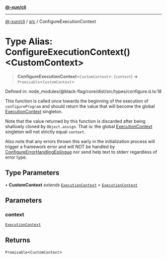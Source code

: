 [**@-xun/cli**](../../README.md)

***

[@-xun/cli](../../README.md) / [src](../README.md) / ConfigureExecutionContext

# Type Alias: ConfigureExecutionContext()\<CustomContext\>

> **ConfigureExecutionContext**\<`CustomContext`\>: (`context`) => `Promisable`\<`CustomContext`\>

Defined in: node\_modules/@black-flag/core/dist/src/types/configure.d.ts:18

This function is called once towards the beginning of the execution of
`configureProgram` and should return the value that will become the global
[ExecutionContext](ExecutionContext.md) singleton.

Note that the value returned by this function is discarded after being
shallowly cloned by `Object.assign`. That is: the global
[ExecutionContext](ExecutionContext.md) singleton will not strictly equal `context`.

Also note that any errors thrown this early in the initialization process
will trigger a framework error and will NOT be handled by
[ConfigureErrorHandlingEpilogue](ConfigureErrorHandlingEpilogue.md) nor send help text to stderr
regardless of error type.

## Type Parameters

• **CustomContext** *extends* [`ExecutionContext`](ExecutionContext.md) = [`ExecutionContext`](ExecutionContext.md)

## Parameters

### context

[`ExecutionContext`](ExecutionContext.md)

## Returns

`Promisable`\<`CustomContext`\>
